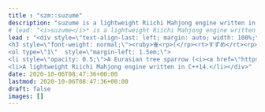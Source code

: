 ```yaml
---
title : "szm::suzume"
description: "suzume is a lightweight Riichi Mahjong engine written in C++14."
# lead: "<i>suzume</i>* is a lightweight Riichi Mahjong engine written in C++14.<br><br><sup>*/sɨᵝzɨᵝme̞/ or /sue-zoo-may/</sup>"
lead : "<div style=\"text-align-last: left; margin: auto; width: 100%;\">
<h3 style=\"font-weight: normal;\"><ruby>雀<rp>(</rp><rt>すずめ</rt><rp>)</rp></ruby> • (suzume) [sue-zoo-may]</h3>
<ol type=\"1\"  style=\"margin-left: 1.5em;\">
<li style=\"opacity: 0.5;\">A Eurasian tree sparrow (<i><a href=\"https://en.wikipedia.org/wiki/Eurasian_tree_sparrow\">Passer montanus</a></i>).</li>
<li>A lightweight Riichi Mahjong engine written in C++14.</li></div>"
date: 2020-10-06T08:47:36+00:00
lastmod: 2020-10-06T08:47:36+00:00
draft: false
images: []
---
```

